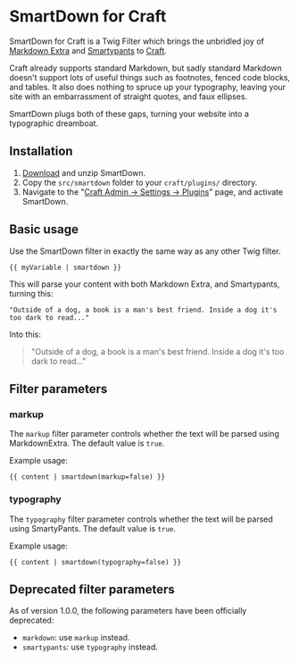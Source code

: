 # SmartDown for Craft #
SmartDown for Craft is a Twig Filter which brings the unbridled joy of [Markdown Extra][md_extra] and [Smartypants][smartypants] to [Craft][craft].

[craft]:http://buildwithcraft.com
[md_extra]:http://michelf.ca/projects/php-markdown/
[smartypants]:http://michelf.ca/projects/php-smartypants/

Craft already supports standard Markdown, but sadly standard Markdown doesn't support lots of useful things such as footnotes, fenced code blocks, and tables. It also does nothing to spruce up your typography, leaving your site with an embarrassment of straight quotes, and faux ellipses.

SmartDown plugs both of these gaps, turning your website into a typographic dreamboat.

## Installation ##
1. [Download][download] and unzip SmartDown.
2. Copy the `src/smartdown` folder to your `craft/plugins/` directory.
3. Navigate to the "[Craft Admin &rarr; Settings &rarr; Plugins][plugins]" page, and activate SmartDown.

[download]: https://github.com/experience/smartdown.craft-plugin/archive/master.zip
[plugins]: http://docs.buildwithcraft.com/cp/settings/plugins.html

## Basic usage ##
Use the SmartDown filter in exactly the same way as any other Twig filter.

    {{ myVariable | smartdown }}

This will parse your content with both Markdown Extra, and Smartypants, turning this:

    "Outside of a dog, a book is a man's best friend. Inside a dog it's too dark to read..."

Into this:

> "Outside of a dog, a book is a man's best friend. Inside a dog it's too dark to read..."

## Filter parameters ##

### markup ###
The `markup` filter parameter controls whether the text will be parsed using MarkdownExtra. The default value is `true`.

Example usage:

    {{ content | smartdown(markup=false) }}

### typography ###
The `typography` filter parameter controls whether the text will be parsed using SmartyPants. The default value is `true`.

Example usage:

    {{ content | smartdown(typography=false) }}

## Deprecated filter parameters ##
As of version 1.0.0, the following parameters have been officially deprecated:

- `markdown`: use `markup` instead.
- `smartypants`: use `typography` instead.